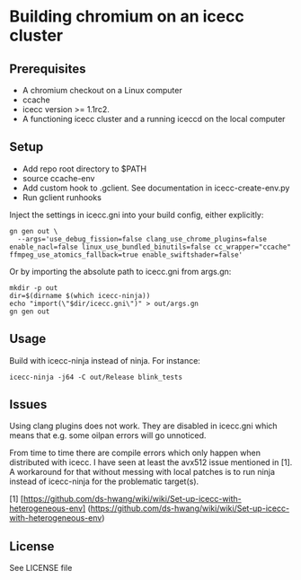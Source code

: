 # Building chromium on an icecc cluster

## Prerequisites

  - A chromium checkout on a Linux computer
  - ccache
  - icecc version >= 1.1rc2.
  - A functioning icecc cluster and a running iceccd on the local computer

## Setup

  - Add repo root directory to $PATH
  - source ccache-env
  - Add custom hook to .gclient. See documentation in icecc-create-env.py
  - Run gclient runhooks

Inject the settings in icecc.gni into your build config, either explicitly:

    gn gen out \
      --args='use_debug_fission=false clang_use_chrome_plugins=false enable_nacl=false linux_use_bundled_binutils=false cc_wrapper="ccache" ffmpeg_use_atomics_fallback=true enable_swiftshader=false'

Or by importing the absolute path to icecc.gni from args.gn:

    mkdir -p out
    dir=$(dirname $(which icecc-ninja))
    echo "import(\"$dir/icecc.gni\")" > out/args.gn
    gn gen out

## Usage

Build with icecc-ninja instead of ninja. For instance:

```icecc-ninja -j64 -C out/Release blink_tests```

## Issues

Using clang plugins does not work. They are disabled in icecc.gni which means
that e.g. some oilpan errors will go unnoticed.

From time to time there are compile errors which only happen when distributed
with icecc. I have seen at least the avx512 issue mentioned in [1]. A workaround
for that without messing with local patches is to run ninja instead of
icecc-ninja for the problematic target(s).

\[1\] [https://github.com/ds-hwang/wiki/wiki/Set-up-icecc-with-heterogeneous-env]
(https://github.com/ds-hwang/wiki/wiki/Set-up-icecc-with-heterogeneous-env)

## License

See LICENSE file

